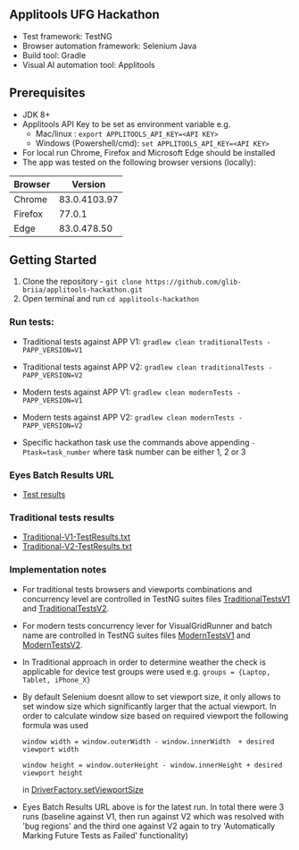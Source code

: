 ## Applitools UFG Hackathon 

- Test framework: TestNG 
- Browser automation framework: Selenium Java
- Build tool: Gradle
- Visual AI automation tool: Applitools

## Prerequisites

- JDK 8+
- Applitools API Key to be set as environment variable e.g. 
  - Mac/linux : `export APPLITOOLS_API_KEY=<API KEY>`
  - Windows (Powershell/cmd): `set APPLITOOLS_API_KEY=<API KEY>`
- For local run Chrome, Firefox and Microsoft Edge should be installed
- The app was tested on the following browser versions (locally):

| Browser       | Version       |
| ------------- | ------------- |
| Chrome        | 83.0.4103.97  |
| Firefox       | 77.0.1        |
| Edge          | 83.0.478.50   |


## Getting Started

1. Clone the repository - `git clone https://github.com/glib-briia/applitools-hackathon.git`
2. Open terminal and run `cd applitools-hackathon`

### Run tests:

- Traditional tests against APP V1: `gradlew clean traditionalTests -PAPP_VERSION=V1`
- Traditional tests against APP V2: `gradlew clean traditionalTests -PAPP_VERSION=V2`
- Modern tests against APP V1: `gradlew clean modernTests -PAPP_VERSION=V1`
- Modern tests against APP V2: `gradlew clean modernTests -PAPP_VERSION=V2`

- Specific hackathon task use the commands above appending `-Ptask=task_number` where task number can be either 1, 2 or 3

### Eyes Batch Results URL

 - [Test results](https://eyes.applitools.com/app/test-results/00000251809621932489)
 
### Traditional tests results
- [Traditional-V1-TestResults.txt](Traditional-V1-TestResults.txt)
- [Traditional-V2-TestResults.txt](Traditional-V2-TestResults.txt)

### Implementation notes

- For traditional tests browsers and viewports combinations and concurrency level are controlled in TestNG suites files [TraditionalTestsV1](src/test/resources/TraditionalTestsV1.xml) and [TraditionalTestsV2](src/test/resources/TraditionalTestsV2.xml).
- For modern tests concurrency lever for VisualGridRunner and batch name are controlled in TestNG suites files [ModernTestsV1](src/test/resources/ModernTestsV1.xml) and [ModernTestsV2](src/test/resources/ModernTestsV2.xml).
- In Traditional approach in order to determine weather the check is applicable for device test groups were used e.g. ``groups = {Laptop, Tablet, iPhone_X}`` 
- By default Selenium doesnt allow to set viewport size, it only allows to set window size which significantly larger that the actual viewport. In order to calculate window size based on required viewport the following formula was used 
   
   ```window width = window.outerWidth - window.innerWidth  + desired viewport width```
   
   ```window height = window.outerHeight - window.innerHeight + desired viewport height```
   
   in [DriverFactory.setViewportSize](/src/main/java/utilities/DriverFactory.java)
- Eyes Batch Results URL above is for the latest run. In total there were 3 runs (baseline against V1, then run against V2 which was resolved with 'bug regions' and the third one against V2 again to try 'Automatically Marking Future Tests as Failed' functionality)

